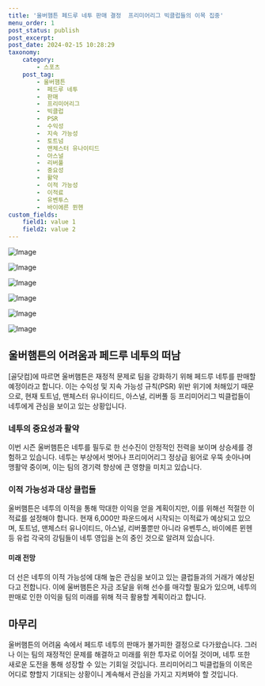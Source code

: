 ```yaml
---
title: '울버햄튼 페드루 네투 판매 결정  프리미어리그 빅클럽들의 이목 집중'
menu_order: 1
post_status: publish
post_excerpt: 
post_date: 2024-02-15 10:28:29
taxonomy:
    category:
        - 스포츠
    post_tag:
        - 울버햄튼
        -  페드루 네투
        -  판매
        -  프리미어리그
        -  빅클럽
        -  PSR
        -  수익성
        -  지속 가능성
        -  토트넘
        -  맨체스터 유나이티드
        -  아스널
        -  리버풀
        -  중요성
        -  활약
        -  이적 가능성
        -  이적료
        -  유벤투스
        -  바이에른 뮌헨
custom_fields:
    field1: value 1
    field2: value 2
---
```


![Image](https://imgnews.pstatic.net/image/216/2024/02/15/0000130622_001_20240215064801310.png?type=w647)

![Image](https://imgnews.pstatic.net/image/216/2024/02/15/0000130622_002_20240215064801458.jpg?type=w647)

![Image](https://imgnews.pstatic.net/image/216/2024/02/15/0000130622_003_20240215064801526.jpg?type=w647)

![Image](https://imgnews.pstatic.net/image/216/2024/02/15/0000130622_004_20240215064801590.jpg?type=w647)

![Image](https://imgnews.pstatic.net/image/216/2024/02/15/0000130622_005_20240215064801698.jpg?type=w647)

![Image](https://imgnews.pstatic.net/image/216/2024/02/15/0000130622_006_20240215064801775.jpg?type=w647)

## 울버햄튼의 어려움과 페드루 네투의 떠남
[골닷컴]에 따르면 울버햄튼은 재정적 문제로 팀을 강화하기 위해 페드루 네투를 판매할 예정이라고 합니다. 이는 수익성 및 지속 가능성 규칙(PSR) 위반 위기에 처해있기 때문으로, 현재 토트넘, 맨체스터 유나이티드, 아스널, 리버풀 등 프리미어리그 빅클럽들이 네투에게 관심을 보이고 있는 상황입니다.
### 네투의 중요성과 활약
이번 시즌 울버햄튼은 네투를 필두로 한 선수진이 안정적인 전력을 보이며 상승세를 경험하고 있습니다. 네투는 부상에서 벗어나 프리미어리그 정상급 윙어로 우뚝 솟아나며 맹활약 중이며, 이는 팀의 경기력 향상에 큰 영향을 미치고 있습니다.
### 이적 가능성과 대상 클럽들
울버햄튼은 네투의 이적을 통해 막대한 이익을 얻을 계획이지만, 이를 위해선 적절한 이적료를 설정해야 합니다. 현재 6,000만 파운드에서 시작되는 이적료가 예상되고 있으며, 토트넘, 맨체스터 유나이티드, 아스널, 리버풀뿐만 아니라 유벤투스, 바이에른 뮌헨 등 유럽 각국의 강팀들이 네투 영입을 논의 중인 것으로 알려져 있습니다.
#### 미래 전망
더 선은 네투의 이적 가능성에 대해 높은 관심을 보이고 있는 클럽들과의 거래가 예상된다고 전합니다. 이에 울버햄튼은 자금 조달을 위해 선수를 매각할 필요가 있으며, 네투의 판매로 인한 이익을 팀의 미래를 위해 적극 활용할 계획이라고 합니다.
## 마무리
울버햄튼의 어려움 속에서 페드루 네투의 판매가 불가피한 결정으로 다가왔습니다. 그러나 이는 팀의 재정적인 문제를 해결하고 미래를 위한 투자로 이어질 것이며, 네투 또한 새로운 도전을 통해 성장할 수 있는 기회일 것입니다. 프리미어리그 빅클럽들의 이목은 어디로 향할지 기대되는 상황이니 계속해서 관심을 가지고 지켜봐야 할 것입니다.
